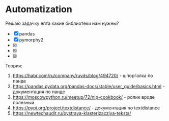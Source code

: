 # Automatization
Решаю задачку епта
какие библиотеки нам нужны?
- [x] pandas
- [x] pymorphy2
- [x] 
- [x] 
- [x]

Теория: 
1. https://habr.com/ru/company/ruvds/blog/494720/  - шпоргалка по панде
2. https://pandas.pydata.org/pandas-docs/stable/user_guide/basics.html - документация по панде
3. https://moscowpython.ru/meetup/72/nlp-cookbook/ - ролик вроде полезный
4. https://pypi.org/project/textdistance/ - документация по textdistance
5. https://newtechaudit.ru/bystraya-klasterizacziya-teksta/
